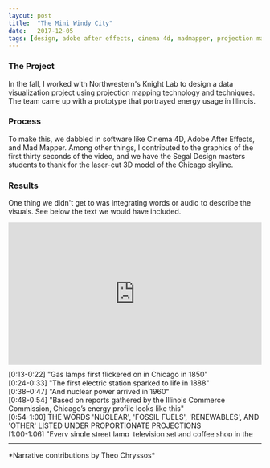 ```yaml
---
layout: post
title:  "The Mini Windy City"
date:   2017-12-05
tags: [design, adobe after effects, cinema 4d, madmapper, projection mapping, collaboration, northwestern]
---
```

<!-- Finish writing this post. -->

### The Project
In the fall, I worked with Northwestern's Knight Lab to design a data visualization project using projection mapping technology and techniques. The team came up with a prototype that portrayed energy usage in Illinois.

### Process
To make this, we dabbled in software like Cinema 4D, Adobe After Effects, and Mad Mapper. Among other things, I contributed to the graphics of the first thirty seconds of the video, and we have the Segal Design masters students to thank for the laser-cut 3D model of the Chicago skyline.

<!--
#### In the beginning

#### Hello World

#### Let's Visualize Data...in 3D!

##### What

##### How

##### Why

### Takeaways
-->

### Results
One thing we didn't get to was integrating words or audio to describe the visuals. See below the text we would have included.

<div style="position:relative;height:0;padding-bottom:56.25%; margin-bottom:2%"><iframe src="https://www.youtube.com/embed/lmco2M9fkuI?ecver=2" width="640" height="360" frameborder="0" style="position:absolute;width:100%;height:100%;left:0" allowfullscreen></iframe></div>

<div style="overflow-y: scroll; height:132px;">
[0:13-0:22] "Gas lamps first flickered on in Chicago in 1850"
<br>[0:24-0:33] "The first electric station sparked to life in 1888"
<br>[0:38–0:47] "And nuclear power arrived in 1960"
<br>[0:48-0:54] "Based on reports gathered by the Illinois Commerce Commission, Chicago’s energy profile looks like this"
<br>[0:54-1:00] THE WORDS 'NUCLEAR', 'FOSSIL FUELS', 'RENEWABLES', AND 'OTHER' LISTED UNDER PROPORTIONATE PROJECTIONS
<br>[1:00-1:06] "Every single street lamp, television set and coffee shop in the city is powered by one of these 4 sources"
<br>[1:06-1:12] "The profile of the entire US looks somewhat different. Less nuclear, a lot more renewable."
<br>[1:12-1:16] THE WORDS 'NUCLEAR', 'FOSSIL FUELS', 'RENEWABLES', AND 'OTHER' LISTED UNDER PROPORTIONATE PROJECTIONS
<br>[1:16-1:22] "But more fossil fuels as well."
<br>[1:26-1:32] "In 2017, Chicago Mayor Rahm Emanuel Announced a new energy initiative."
<br>[1:32-1:38] "City buildings are to be powered by 100% Renewable Energy by 2025."
<br>[1:38-1:44] "Even the Chicago Public Schools, Chicago Housing Authority and Chicago Park District are joining in–"
<br>[1:44-End] "And hopefully setting the course for Chicago’s clean energy future."
</div>
<hr>
*Narrative contributions by Theo Chryssos*
